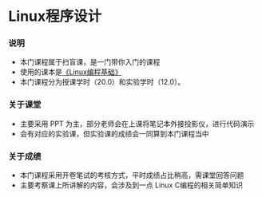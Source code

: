 # Linux程序设计

### 说明
- 本门课程属于扫盲课，是一门带你入门的课程
- 使用的课本是[《Linux编程基础》](https://book.douban.com/subject/27138187/)
- 本门课程分为授课学时（20.0）和实验学时（12.0）。

### 关于课堂
- 主要采用 PPT 为主，部分老师会在上课将笔记本外接投影仪，进行代码演示
- 会有对应的实验课，但实验课的成绩会一同算到本门课程当中

### 关于成绩
- 本门课程采用开卷笔试的考核方式，平时成绩占比稍高，需课堂回答问题
- 主要考察课上所讲解的内容，会涉及到一点 Linux C编程的相关简单知识



